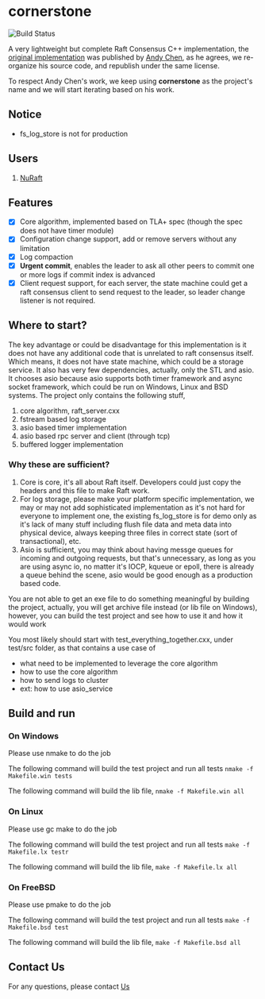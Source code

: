# cornerstone

![Build Status](https://github.com/datatechnology/cornerstone/workflows/Build%20and%20test/badge.svg)

A very lightweight but complete Raft Consensus C++ implementation, the [original implementation](https://github.com/andy-yx-chen/cornerstone) was published by [Andy Chen](https://github.com/andy-yx-chen), as he agrees,  we re-organize his source code, and republish under the same license.

To respect Andy Chen's work, we keep using **cornerstone** as the project's name and we will start iterating based on his work.

## Notice

- fs_log_store is not for production

## Users

 1. [NuRaft](https://github.com/eBay/NuRaft)

## Features

- [x] Core algorithm, implemented based on TLA+ spec (though the spec does not have timer module)
- [x] Configuration change support, add or remove servers without any limitation
- [x] Log compaction
- [x] **Urgent commit**, enables the leader to ask all other peers to commit one or more logs if commit index is advanced
- [x] Client request support, for each server, the state machine could get a raft consensus client to send request to the leader, so leader change listener is not required.

## Where to start?

The key advantage or could be disadvantage for this implementation is it does not have any additional code that is unrelated to raft consensus itself. Which means, it does not have state machine, which could be a storage service.
It also has very few dependencies, actually, only the STL and asio. It chooses asio because asio supports both timer framework and async socket framework, which could be run on Windows, Linux and BSD systems.
The project only contains the following stuff,

 1. core algorithm, raft_server.cxx
 2. fstream based log storage
 3. asio based timer implementation
 4. asio based rpc server and client (through tcp)
 5. buffered logger implementation

### Why these are sufficient?

1. Core is core, it's all about Raft itself. Developers could just copy the headers and this file to make Raft work.
2. For log storage, please make your platform specific implementation, we may or may not add sophisticated implementation as it's not hard for everyone to implement one, the existing fs_log_store is for demo only as it's lack of many stuff including flush file data and meta data into physical device, always keeping three files in correct state (sort of transactional), etc.
3. Asio is sufficient, you may think about having messge queues for incoming and outgoing requests, but that's unnecessary, as long as you are using async io, no matter it's IOCP, kqueue or epoll, there is already a queue behind the scene, asio would be good enough as a production based code.

You are not able to get an exe file to do something meaningful by building the project, actually, you will get archive file instead (or lib file on Windows), however, you can build the test project and see how to use it and how it would work

You most likely should start with test_everything_together.cxx, under test/src folder, as that contains a use case of

- what need to be implemented to leverage the core algorithm
- how to use the core algorithm
- how to send logs to cluster
- ext: how to use asio_service

## Build and run

### On Windows

Please use nmake to do the job

The following command will build the test project and run all tests
```nmake -f Makefile.win tests```

The following command will build the lib file,
```nmake -f Makefile.win all```

### On Linux

Please use gc make to do the job

The following command will build the test project and run all tests
```make -f Makefile.lx testr```

The following command will build the lib file,
```make -f Makefile.lx all```

### On FreeBSD

Please use pmake to do the job

The following command will build the test project and run all tests
```make -f Makefile.bsd test```

The following command will build the lib file,
```make -f Makefile.bsd all```

## Contact Us

For any questions, please contact [Us](mailto:github@data-technology.net)
